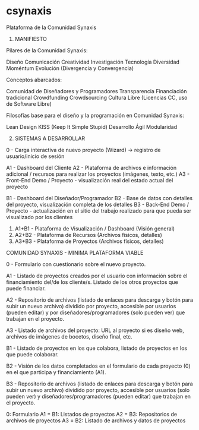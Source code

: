 csynaxis
========

Plataforma de la Comunidad Synaxis

1) MANIFIESTO

Pilares de la Comunidad Synaxis:

Diseño
Comunicación
Creatividad
Investigación
Tecnología
Diversidad
Moméntum
Evolución (Divergencia y Convergencia)

Conceptos abarcados:

Comunidad de Diseñadores y Programadores
Transparencia
Financiación tradicional
Crowdfunding
Crowdsourcing
Cultura Libre (Licencias CC, uso de Software Libre)

Filosofías base para el diseño y la programación en Comunidad Synaxis:

Lean Design
KISS (Keep It Simple Stupid)
Desarrollo Ágil
Modularidad


2) SISTEMAS A DESARROLLAR

0 - Carga interactiva de nuevo proyecto (Wizard) -> registro de usuario/inicio de sesión

A1 - Dashboard del Cliente
A2 - Plataforma de archivos e información adicional / recursos para realizar los proyectos (imágenes, texto, etc.)
A3 - Front-End Demo / Proyecto - visualización real del estado actual del proyecto

B1 - Dashboard del Diseñador/Programador
B2 - Base de datos con detalles del proyecto, visualización completa de los detalles
B3 - Back-End Demo / Proyecto - actualización en el sitio del trabajo realizado para que pueda ser visualizado por los clientes

1) A1+B1 - Plataforma de Visualización / Dashboard (Visión general)
2) A2+B2 - Plataforma de Recursos (Archivos físicos, detalles)
3) A3+B3 - Plataforma de Proyectos (Archivos físicos, detalles)


COMUNIDAD SYNAXIS - MINIMA PLATAFORMA VIABLE

0 - Formulario con cuestionario sobre el nuevo proyecto.

A1 - Listado de proyectos creados por el usuario con información sobre el financiamiento del/de los cliente/s. Listado de los otros proyectos que puede financiar.

A2 - Repositorio de archivos (listado de enlaces para descarga y botón para subir un nuevo archivo) dividido por proyecto, accesible por usuarios (pueden editar) y por diseñadores/programadores (solo pueden ver) que trabajan en el proyecto.

A3 - Listado de archivos del proyecto: URL al proyecto si es diseño web, archivos de imágenes de bocetos, diseño final, etc.


B1 - Listado de proyectos en los que colabora, listado de proyectos en los que puede colaborar. 

B2 - Visión de los datos completados en el formulario de cada proyecto (0) en el que participa y financiamiento (A1).

B3 - Repositorio de archivos (listado de enlaces para descarga y botón para subir un nuevo archivo) dividido por proyecto, accesible por usuarios (solo pueden ver) y diseñadores/programadores (pueden editar) que trabajan en el proyecto.

0: Formulario
A1 = B1: Listados de proyectos
A2 = B3: Repositorios de archivos de proyectos
A3 = B2: Listado de archivos y datos de proyectos


